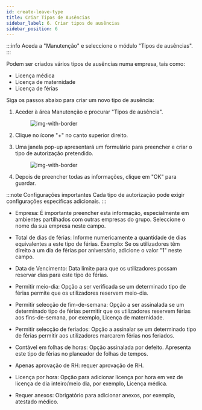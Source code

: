 ```yaml
---
id: create-leave-type
title: Criar Tipos de Ausências
sidebar_label: 6. Criar tipos de ausências
sidebar_position: 6
---
```


:::info
Aceda a "Manutenção" e seleccione o módulo "Tipos de ausências".  
:::

Podem ser criados vários tipos de ausências numa empresa, tais como:

- Licença médica
- Licença de maternidade
- Licença de férias

Siga os passos abaixo para criar um novo tipo de ausência:

1. Aceder à área Manutenção e procurar "Tipos de ausência".

   <figure>

   ![img-with-border](/img/university/maintenance/create_leaves1.png)
   </figure>

2. Clique no ícone "+" no canto superior direito.

<!-- <figure>
![img-with-border](/img/university/leaves/ )
</figure> -->

3. Uma janela pop-up apresentará um formulário para preencher e criar o tipo de autorização pretendido.

   <figure>

   ![img-with-border](/img/university/maintenance/create_leaves2.png)
   </figure>

4. Depois de preencher todas as informações, clique em "OK" para guardar.

:::note Configurações importantes
Cada tipo de autorização pode exigir configurações específicas adicionais.
:::

- Empresa: É importante preencher esta informação, especialmente em ambientes partilhados com outras empresas do grupo. Seleccione o nome da sua empresa neste campo.

- Total de dias de férias: Informe numericamente a quantidade de dias equivalentes a este tipo de férias. Exemplo: Se os utilizadores têm direito a um dia de férias por aniversário, adicione o valor "1" neste campo.

- Data de Vencimento: Data limite para que os utilizadores possam reservar dias para este tipo de férias.

- Permitir meio-dia: Opção a ser verificada se um determinado tipo de férias permite que os utilizadores reservem meio-dia.

- Permitir selecção de fim-de-semana: Opção a ser assinalada se um determinado tipo de férias permitir que os utilizadores reservem férias aos fins-de-semana, por exemplo, Licença de maternidade.

- Permitir selecção de feriados: Opção a assinalar se um determinado tipo de férias permitir aos utilizadores marcarem férias nos feriados.

- Contável em folhas de horas: Opção assinalada por defeito. Apresenta este tipo de férias no planeador de folhas de tempos.

- Apenas aprovação de RH: requer aprovação de RH.

- Licença por hora: Opção para adicionar licença por hora em vez de licença de dia inteiro/meio dia, por exemplo, Licença médica.

- Requer anexos: Obrigatório para adicionar anexos, por exemplo, atestado médico.
